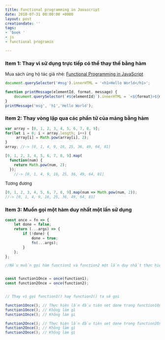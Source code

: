 ```yaml
---
title: Functional programming in Javascript
date: 2018-07-31 00:00:00 +0000
layout: post
creationdate: ''
tags:
- 'book '
- js
- functional programin

---
```

### Item 1: Thay vì sử dụng trực tiếp có thể thay thế bằng hàm

Mua sách ủng hộ tác giả nhé: [Functional Programming in JavaScript](https://www.amazon.com/Functional-Programming-JavaScript-functional-techniques/dp/1617292826)

<i class="far fa-thumbs-down"></i>

```javascript
document.querySelector('#msg').innerHTML = '<h1>Hello World</h1>';
```

<i class="far fa-thumbs-up"></i>

```javascript
function printMessage(elementId, format, message) {
	document.querySelector(`#${elementId}`).innerHTML = `<${format}>${message}</${format}>`;
}
printMessage('msg', 'h1','Hello World');
```

### Item 2: Thay vòng lặp qua các phần tử của mảng bằng hàm

<i class="far fa-thumbs-down"></i>

```javascript
var array = [0, 1, 2, 3, 4, 5, 6, 7, 8, 9];
for(let i = 0; i < array.length; i++) {
     array[i] = Math.pow(array[i], 2);
}
array; //-> [0, 1, 4, 9, 16, 25, 36, 49, 64, 81]
```
<i class="far fa-thumbs-up"></i>

```javascript
[0, 1, 2, 3, 4, 5, 6, 7, 8, 9].map(
  function(num) {
    return Math.pow(num, 2);
  });
    //-> [0, 1, 4, 9, 16, 25, 36, 49, 64, 81]
```
Tương đương
```javascript
[0, 1, 2, 3, 4, 5, 6, 7, 8, 9].map(num => Math.pow(num, 2));
//-> [0, 1, 4, 9, 16, 25, 36, 49, 64, 81]
```

### Item 3: Muốn gọi một hàm duy nhất một lần sử dụng
```javascript
const once = fn => {
    let done = false;
    return (...args) => {
        if (!done) {
            done = true;
            fn(...args);
        }
    };
};

//Nếu muốn gọi hàm function1 và function2 một lần duy nhất thực hiện


const function1Once = once(function1);
const function2Once = once(function2);


// Thay vì gọi function1() hay function2() ta sẽ gọi

function1Once(); // Thực hiện lần đầu tiên set done trong function1Once là true
function1Once(); // Không làm gì
function1Once(); // Không làm gì

function2Once(); // Thực hiện lần đầu tiên set done trong function2Once là true
function2Once(); // Không làm gì
function2Once(); // Không làm gì
```
